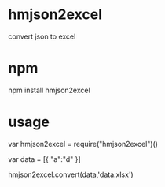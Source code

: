 # hmjson2excel
convert json to excel

# npm
npm install hmjson2excel

# usage

var hmjson2excel = require("hmjson2excel")()

var data = [{
    "a":"d"
}]

hmjson2excel.convert(data,'data.xlsx')


